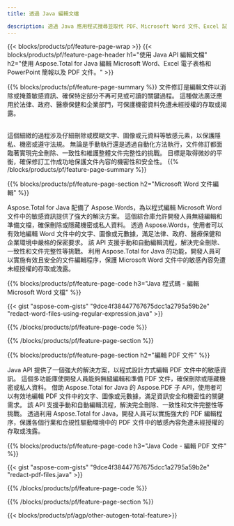 ```yaml
---
title: 透過 Java 編輯文檔 

description: 透過 Java 應用程式搜尋並取代 PDF、Microsoft Word 文件、Excel 試算表和 PowerPoint 簡報資料。
---
```


{{< blocks/products/pf/feature-page-wrap >}}
{{< blocks/products/pf/feature-page-header h1="使用 Java API 編輯文檔" h2="使用 Aspose.Total for Java 編輯 Microsoft Word、Excel 電子表格和 PowerPoint 簡報以及 PDF 文件。" >}}

{{% blocks/products/pf/feature-page-summary %}}
文件修訂是編輯文件以消除或掩蓋敏感資訊、確保特定部分不再可見或可讀的關鍵過程。 這種做法廣泛應用於法律、政府、醫療保健和企業部門，可保護機密資料免遭未經授權的存取或揭露。<br /><br />

這個細緻的過程涉及仔細刪除或模糊文字、圖像或元資料等敏感元素，以保護隱私、機密或遵守法規。 無論是手動執行還是透過自動化方法執行，文件修訂都面臨著實現完全刪除、一致性和維護整體文件完整性的挑戰。 目標是取得微妙的平衡，確保修訂工作成功地保護文件內容的機密性和安全性。
{{% /blocks/products/pf/feature-page-summary  %}}

{{% blocks/products/pf/feature-page-section  h2="Microsoft Word 文件編輯" %}}

Aspose.Total for Java 配備了 Aspose.Words，為以程式編輯 Microsoft Word 文件中的敏感資訊提供了強大的解決方案。 這個綜合庫允許開發人員無縫編輯和準備文檔，確保刪除或隱藏機密或私人資料。 透過 Aspose.Words，使用者可以有效地編輯 Word 文件中的文字、圖像或元數據，滿足法律、政府、醫療保健和企業環境中嚴格的保密要求。 該 API 支援手動和自動編輯流程，解決完全刪除、一致性和文件完整性等挑戰。 利用 Aspose.Total for Java 的功能，開發人員可以實施有效且安全的文件編輯程序，保護 Microsoft Word 文件中的敏感內容免遭未經授權的存取或洩露。

{{% blocks/products/pf/feature-page-code h3="Java 程式碼 - 編輯 Microsoft Word 文檔" %}}

{{< gist "aspose-com-gists" "9dce4f38447767675dcc1a2795a59b2e" "redact-word-files-using-regular-expression.java" >}}

{{% /blocks/products/pf/feature-page-code  %}}

{{% /blocks/products/pf/feature-page-section %}}

{{% blocks/products/pf/feature-page-section  h2="編輯 PDF 文件" %}}

Java API 提供了一個強大的解決方案，以程式設計方式編輯 PDF 文件中的敏感資訊。 這個多功能庫使開發人員能夠無縫編輯和準備 PDF 文件，確保刪除或隱藏機密或私人資料。 借助 Aspose.Total for Java 的 Aspose.PDF 子 API，使用者可以有效地編輯 PDF 文件中的文字、圖像或元數據，滿足資訊安全和機密性的關鍵需求。 該 API 支援手動和自動編輯流程，解決完全刪除、一致性和文件完整性等挑戰。 透過利用 Aspose.Total for Java，開發人員可以實施強大的 PDF 編輯程序，保護各個行業和合規性驅動環境中的 PDF 文件中的敏感內容免遭未經授權的存取或洩露。

{{% blocks/products/pf/feature-page-code h3="Java Code - 編輯 PDF 文件" %}}

{{< gist "aspose-com-gists" "9dce4f38447767675dcc1a2795a59b2e" "redact-pdf-files.java" >}}

{{% /blocks/products/pf/feature-page-code  %}}

{{% /blocks/products/pf/feature-page-section %}}

{{< blocks/products/pf/agp/other-autogen-total-feature>}}